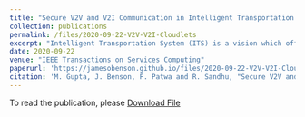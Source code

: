 ```yaml
---
title: "Secure V2V and V2I Communication in Intelligent Transportation Using Cloudlets"
collection: publications
permalink: /files/2020-09-22-V2V-V2I-Cloudlets
excerpt: "Intelligent Transportation System (ITS) is a vision which offers safe, secure and smart travel experience to drivers. This futuristic plan aims to enable vehicles, roadside transportation infrastructures, pedestrian smart-phones and other devices to communicate with one another to provide safety and convenience services. Vehicle to Vehicle (V2V) and Vehicle to Infrastructure (V2I) communication in ITS offers ability to exchange speed, heading angle, position and other environment related conditions amongst vehicles and with surrounding smart infrastructures. In this intelligent setup, vehicles and users communicate and exchange data with random untrusted entities (like vehicles, smart traffic lights or pedestrians) whom they don’t know or have met before. The concerns of location privacy and secure communication further deter the adoption of this smarter and safe transportation. In this article, we present a secure and trusted V2V and V2I communication approach using edge infrastructures where instead of direct peer to peer communication, we introduce trusted cloudlets to authorize, check and verify the authenticity, integrity and ensure anonymity of messages exchanged in the system. Moving vehicles or road side infrastructure are dynamically connected to nearby cloudlets, where security policies can be implemented to sanitize or stop fake messages and prevent rogue vehicles to exchange messages with other vehicles. We also present a formal attribute-based model for V2V and V2I communication, called AB-ITS, along with proof of concept implementation of the proposed solution in AWS IoT platform. This cloudlet supported architecture complements direct V2V or V2I communication, and serves important use cases such as accident or ice-threat warning and other safety applications. Performance metrics of our proposed architecture are also discussed and compared with existing ITS technologies."
date: 2020-09-22
venue: "IEEE Transactions on Services Computing"
paperurl: 'https://jamesobenson.github.io/files/2020-09-22-V2V-V2I-Cloudlets.pdf'
citation: 'M. Gupta, J. Benson, F. Patwa and R. Sandhu, "Secure V2V and V2I Communication in Intelligent Transportation Using Cloudlets," in IEEE Transactions on Services Computing, vol. 15, no. 4, pp. 1912-1925, 1 July-Aug. 2022, doi: 10.1109/TSC.2020.3025993'
---
```


To read the publication, please <a href="files/2020-09-22-V2V-V2I-Cloudlets.pdf">Download File</a>
